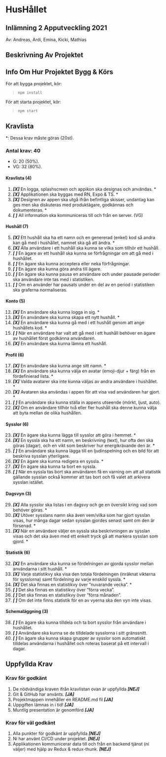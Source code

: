 # HusHållet

## Inlämning 2 Apputveckling 2021

Av: Andreas, Ardi, Emina, Kicki, Mathias

## Beskrivning Av Projektet

## Info Om Hur Projektet Bygg & Körs

För att bygga projektet, kör:
> `npm install`

För att starta projektet, kör:
> `npm start`

## Kravlista

*: Dessa krav måste göras (20st).

### Antal krav: 40

- G: 20 (50%).
- VG: 32 (80%).

#### Kravlista (4)

1. ***[X]***  En logga, splashscreen och appikon ska designas och användas. *
2. ***[X]***  Applikationen ska byggas med RN, Expo & TS. *
3. ***[X]***  Designen av appen ska utgå ifrån befintliga skisser, undantag kan ges men ska diskuteras med produktägare, godkännas och dokumenteras. *
4. ***[ ]***  All information ska kommuniceras till och från en server. (VG)

#### Hushåll (7)

5. ***[X]*** Ett hushåll ska ha ett namn och en genererad (enkel) kod så andra kan gå med i hushållet, namnet ska gå att ändra. *
6. ***[X]*** Alla användare i ett hushåll ska kunna se vilka som tillhör ett hushåll.
7. ***[ ]*** En ägare av ett hushåll ska kunna se förfrågningar om att gå med i hushållet.
8. ***[ ]*** En ägare ska kunna acceptera eller neka förfrågningar.
9. ***[ ]*** En ägare ska kunna göra andra till ägare.
10. ***[ ]*** En ägare ska kunna pausa en användare och under pausade perioder ska användare inte tas med i statistiken.
11. ***[ ]*** Om en använder har pausats under en del av en period i statistiken ska graferna normaliseras.

#### Konto (5)

12. ***[X]*** En användare ska kunna logga in sig. *
13. ***[X]*** En användare ska kunna skapa ett nytt hushåll. *
14. ***[X]*** En användare ska kunna gå med i ett hushåll genom att ange hushållets kod. *
15. ***[ ]*** När en användare har valt att gå med i ett hushåll behöver en ägare av hushållet först godkänna användaren.
16. ***[X]*** En användare ska kunna lämna ett hushåll.

#### Profil (6)

17. ***[X]*** En användare ska kunna ange sitt namn. *
18. ***[X]*** En användare ska kunna välja en avatar (emoji-djur + färg) från en fördefinierad lista. *
19. ***[X]*** Valda avatarer ska inte kunna väljas av andra användare i hushållet. *
20. ***[X]*** Avataren ska användas i appen för att visa vad användaren har gjort. *
21. ***[ ]*** En användare ska kunna ställa in appens utseende (mörkt, ljust, auto).
22. ***[X]*** Om en användare tillhör två eller fler hushåll ska denne kunna välja att byta mellan de olika hushållen.

#### Sysslor (6)

23. ***[X]*** En ägare ska kunna lägga till sysslor att göra i hemmet. *
24. ***[X]*** En syssla ska ha ett namn, en beskrivning (text), hur ofta den ska göras (dagar), och en vikt som beskriver hur energikrävande den är. *
25. ***[ ]*** En användare ska kunna lägga till en ljudinspelning och en bild för att beskriva sysslan ytterligare.
26. ***[X]*** En ägare ska kunna redigera en syssla. *
27. ***[X]*** En ägare ska kunna ta bort en syssla.
28. ***[ ]*** När en syssla tas bort ska användaren få en varning om att all statistik gällande sysslan också kommer att tas bort och få valet att arkivera sysslan istället.

#### Dagsvyn (3)

29. ***[X]*** Alla sysslor ska listas i en dagsvy och ge en översikt kring vad som behöver göras. *
30. ***[X]*** Utöver sysslans namn ska även vem/vilka som har gjort sysslan visas, hur många dagar sedan sysslan gjordes senast samt om den är försenad. *
31. ***[X]*** När en användare väljer en syssla ska beskrivningen av sysslan visas och det ska även med ett enkelt tryck gå att markera sysslan som gjord. *

#### Statistik (6)

32. ***[X]*** En användare ska kunna se fördelningen av gjorda sysslor mellan användarna i sitt hushåll. *
33. ***[X]*** Varje statistikvy ska visa den totala fördelningen (inräknat vikterna för sysslorna) samt fördelning av varje enskild syssla. *
34. ***[X]*** Det ska finnas en statistikvy över ”nuvarande vecka”. *
35. ***[ ]*** Det ska finnas en statistikvy över ”förra vecka”.
36. ***[ ]*** Det ska finnas en statistikvy över ”förra månaden”.
37. ***[ ]*** Om det inte finns statistik för en av vyerna ska den vyn inte visas.

#### Schemaläggning (3)

38. ***[ ]*** En ägare ska kunna tilldela och ta bort sysslor från användare i hushållet.
39. ***[ ]*** Användare ska kunna se de tilldelade sysslorna i sitt gränssnitt.
40. ***[ ]*** En ägare ska kunna skapa grupper av sysslor som automatiskt tilldelas användarna i hushållet och roteras baserat på ett intervall i dagar.

## Uppfyllda Krav

### Krav för godkänt

1. De nödvändiga kraven ifrån kravlistan ovan är uppfyllda ***[NEJ]***
2. Git & GitHub har använts. ***[JA]***
3. Projektmappen innehåller en README.md fil ***[JA]***
4. Uppgiften lämnas in i tid! ***[JA]***
5. Muntlig presentation är genomförd ***[JA]***

### Krav för väl godkänt

1. Alla punkter för godkänt är uppfyllda ***[NEJ]***
2. Ni har använt CI/CD under projektet. ***[NEJ]***
3. Applikationen kommunicerar data till och från en backend tjänst (ni väljer) med hjälp av Redux & redux-thunk. ***[NEJ]***
